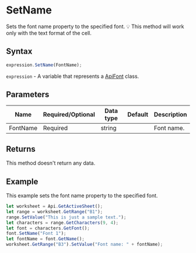 # SetName

Sets the font name property to the specified font.
💡 This method will work only with the text format of the cell.

## Syntax

```javascript
expression.SetName(FontName);
```

`expression` - A variable that represents a [ApiFont](../ApiFont.md) class.

## Parameters

| **Name** | **Required/Optional** | **Data type** | **Default** | **Description** |
| ------------- | ------------- | ------------- | ------------- | ------------- |
| FontName | Required | string |  | Font name. |

## Returns

This method doesn't return any data.

## Example

This example sets the font name property to the specified font.

```javascript editor-xlsx
let worksheet = Api.GetActiveSheet();
let range = worksheet.GetRange("B1");
range.SetValue("This is just a sample text.");
let characters = range.GetCharacters(9, 4);
let font = characters.GetFont();
font.SetName("Font 1");
let fontName = font.GetName();
worksheet.GetRange("B3").SetValue("Font name: " + fontName);
```
